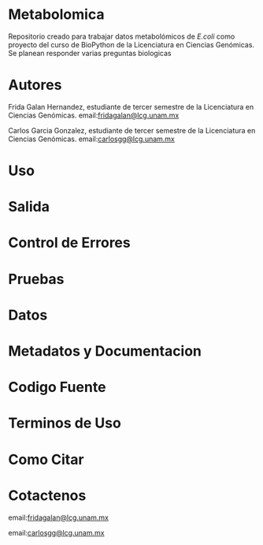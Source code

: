 # Metabolomica
Repositorio creado para trabajar datos metabolómicos de *E.coli* como proyecto del curso de BioPython de la Licenciatura en Ciencias Genómicas. 
Se planean responder varias preguntas biologicas 

# Autores 

Frida Galan Hernandez, estudiante de tercer semestre de la Licenciatura en Ciencias Genómicas.
email:<fridagalan@lcg.unam.mx>

Carlos Garcia Gonzalez, estudiante de tercer semestre de la Licenciatura en Ciencias Genómicas.
email:<carlosgg@lcg.unam.mx>

# Uso

# Salida

# Control de Errores

# Pruebas

# Datos 

# Metadatos y Documentacion

# Codigo Fuente

# Terminos de Uso

# Como Citar

# Cotactenos 

email:<fridagalan@lcg.unam.mx>

email:<carlosgg@lcg.unam.mx>
